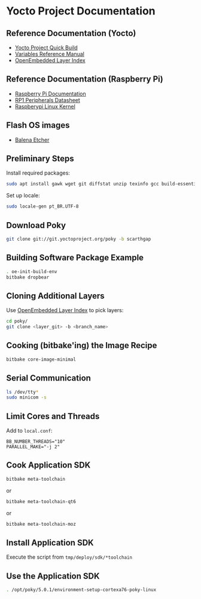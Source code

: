 # Yocto Project Documentation

## Reference Documentation (Yocto)

- [Yocto Project Quick Build](https://docs.yoctoproject.org/brief-yoctoprojectqs/index.html)
- [Variables Reference Manual](https://docs.yoctoproject.org/ref-manual/variables.html)
- [OpenEmbedded Layer Index](https://layers.openembedded.org/layerindex/branch/master/layers/)

## Reference Documentation (Raspberry Pi)

- [Raspberry Pi Documentation](https://www.raspberrypi.com/documentation/)
- [RP1 Peripherals Datasheet](https://datasheets.raspberrypi.com/rp1/rp1-peripherals.pdf)
- [Raspberypi Linux Kernel](https://github.com/raspberrypi/linux)

## Flash OS images

- [Balena Etcher](https://github.com/balena-io/etcher/releases/)

## Preliminary Steps

Install required packages:

```bash
sudo apt install gawk wget git diffstat unzip texinfo gcc build-essential chrpath socat cpio python3 python3-pip python3-pexpect xz-utils debianutils iputils-ping python3-git python3-jinja2 python3-subunit zstd liblz4-tool file locales libacl1
```

Set up locale:

```bash
sudo locale-gen pt_BR.UTF-8
```

## Download Poky

```bash
git clone git://git.yoctoproject.org/poky -b scarthgap
```

## Building Software Package Example

```bash
. oe-init-build-env
bitbake dropbear
```

## Cloning Additional Layers

Use [OpenEmbedded Layer Index](https://layers.openembedded.org/layerindex/branch/master/layers/) to pick layers:

```bash
cd poky/
git clone <layer_git> -b <branch_name>
```

## Cooking (bitbake'ing) the Image Recipe

```bash
bitbake core-image-minimal
```

## Serial Communication

```bash
ls /dev/tty*
sudo minicom -s
```

## Limit Cores and Threads

Add to `local.conf`:

```bitbake
BB_NUMBER_THREADS="10"
PARALLEL_MAKE="-j 2"
```

## Cook Application SDK

```bash
bitbake meta-toolchain
```

or

```bash
bitbake meta-toolchain-qt6
```

or

```bash
bitbake meta-toolchain-moz
```

## Install Application SDK

Execute the script from `tmp/deploy/sdk/*toolchain`

## Use the Application SDK

```bash
. /opt/poky/5.0.1/environment-setup-cortexa76-poky-linux
```